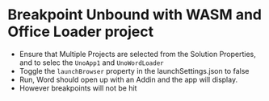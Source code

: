 # Breakpoint Unbound with WASM and Office Loader project
- Ensure that Multiple Projects are selected from the Solution Properties, and to selec the `UnoApp1` and `UnoWordLoader`
- Toggle the `launchBrowser` property in the launchSettings.json to false
- Run, Word should open up with an Addin and the app will display.
- However breakpoints will not be hit
